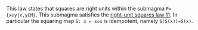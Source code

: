 This law states that squares are right units within the submagma `P={x◇y|x,y∈M}`.  This submagma satisfies the [right-unit squares law 11](https://teorth.github.io/equational_theories/implications/?11).  In particular the squaring map `S: x ↦ x◇x` is idempotent, namely `S(S(x))=S(x)`.
